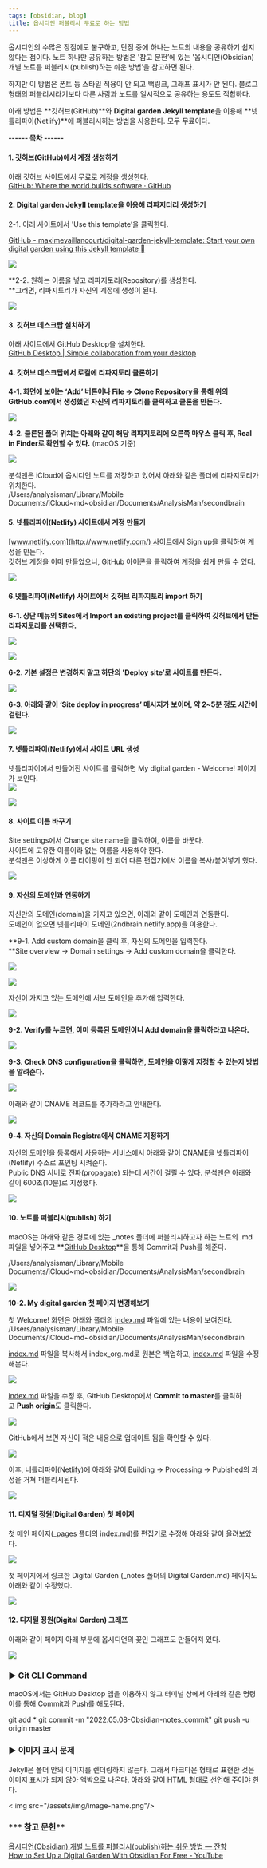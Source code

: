 ```yaml
---
tags: [obsidian, blog]
title: 옵시디언 퍼블리시 무료로 하는 방법
---
```


옵시디언의 수많은 장점에도 불구하고, 단점 중에 하나는 노트의 내용을 공유하기 쉽지 않다는 점이다. 노트 하나만 공유하는 방법은 '참고 문헌’에 있는 '옵시디언(Obsidian) 개별 노트를 퍼블리시(publish)하는 쉬운 방법’을 참고하면 된다.

하지만 이 방법은 폰트 등 스타일 적용이 안 되고 백링크, 그래프 표시가 안 된다. 블로그 형태의 퍼블리시라기보다 다른 사람과 노트를 일시적으로 공유하는 용도도 적합하다.

아래 방법은 **깃허브(GitHub)**와 **Digital garden Jekyll template**을 이용해 **넷틀리파이(Netlify)**에 퍼블리시하는 방법을 사용한다. 모두 무료이다.

**------ 목차 ------**

  

#### **1. 깃허브(GitHub)에서 계정 생성하기**

  
아래 깃허브 사이트에서 무료로 계정을 생성한다.  
[GitHub: Where the world builds software · GitHub](https://github.com/)

  

#### **2. Digital garden Jekyll template을 이용해 리파지터리 생성하기**

2-1. 아래 사이트에서 'Use this template’을 클릭한다.  
  
[GitHub - maximevaillancourt/digital-garden-jekyll-template: Start your own digital garden using this Jekyll template 🌱](https://github.com/maximevaillancourt/digital-garden-jekyll-template)

[![](https://blogger.googleusercontent.com/img/b/R29vZ2xl/AVvXsEg_QgPhvuf7jkBS_GtUh3UyIG9ds2WaYTjxNoz02a6MNEAl9I86G3h0CvvHgokUoeljDsS5iVm9IcASEJYLWTRDXyZgnhs6bG5OEtlOUJListoyp4C3uqikUaZTVl4eNWAhb0i7SZMTowjKcIqIKBAC5WeX0Nfhppp58RzqyLHKDKEIoD98o3U9RD03/w640-h168/obsidian_publish-jekyll.png)](https://blogger.googleusercontent.com/img/b/R29vZ2xl/AVvXsEg_QgPhvuf7jkBS_GtUh3UyIG9ds2WaYTjxNoz02a6MNEAl9I86G3h0CvvHgokUoeljDsS5iVm9IcASEJYLWTRDXyZgnhs6bG5OEtlOUJListoyp4C3uqikUaZTVl4eNWAhb0i7SZMTowjKcIqIKBAC5WeX0Nfhppp58RzqyLHKDKEIoD98o3U9RD03/s715/obsidian_publish-jekyll.png)

**2-2. 원하는 이름을 넣고 리파지토리(Repository)를 생성한다.  
**그러면, 리파지토리가 자신의 계정에 생성이 된다.

[![](https://blogger.googleusercontent.com/img/b/R29vZ2xl/AVvXsEhqVsrU_E-X70mLTV8dbp3QGAb-F_lC_-UKoqY0QjE9XHKlImOsr62JUSEOoqZq3Ck3hkw4C_VrZpBG-PbbOYUT_YtNiLGnp-x76v0Xbils7YiZZkx33z8eUiveHTWDAHJn9iZi74H6c8TxRliD5X1gOdpnBoFZ7Pg3rMLpoLupBJK7HLcqRGLzYQBh/w640-h482/obsidian_publish-repository.png)](https://blogger.googleusercontent.com/img/b/R29vZ2xl/AVvXsEhqVsrU_E-X70mLTV8dbp3QGAb-F_lC_-UKoqY0QjE9XHKlImOsr62JUSEOoqZq3Ck3hkw4C_VrZpBG-PbbOYUT_YtNiLGnp-x76v0Xbils7YiZZkx33z8eUiveHTWDAHJn9iZi74H6c8TxRliD5X1gOdpnBoFZ7Pg3rMLpoLupBJK7HLcqRGLzYQBh/s754/obsidian_publish-repository.png)

  

#### **3. 깃허브 데스크탑 설치하기**

아래 사이트에서 GitHub Desktop을 설치한다.  
[GitHub Desktop | Simple collaboration from your desktop](https://desktop.github.com/)

  

#### **4. 깃허브 데스크탑에서 로컬에 리파지토리 클론하기**

**4-1. 화면에 보이는 ‘Add’ 버튼이나 File -> Clone Repository을 통해 위의 GitHub.com에서 생성했던 자신의 리파지토리를 클릭하고 클론을 만든다.**

[![](https://blogger.googleusercontent.com/img/b/R29vZ2xl/AVvXsEg7r_vZiVNgkq1McAB2lUZPqZR6yhAV_pqPUTkgvh6rK2t0335UFNpoKZSgiqZ2sU0TdpQxykmUS8jbNyaDDCBfCqoS_Ub66-01hH8wF18zQzo3-bwcus2ejtvJZL7Fixjg9sg4-Gozp0xipyzRq-b0qxZyxW2tEqUQ1a67_3BBURx_TrE65GqC8076/w640-h276/obsidian_publish-clone-repository.png)](https://blogger.googleusercontent.com/img/b/R29vZ2xl/AVvXsEg7r_vZiVNgkq1McAB2lUZPqZR6yhAV_pqPUTkgvh6rK2t0335UFNpoKZSgiqZ2sU0TdpQxykmUS8jbNyaDDCBfCqoS_Ub66-01hH8wF18zQzo3-bwcus2ejtvJZL7Fixjg9sg4-Gozp0xipyzRq-b0qxZyxW2tEqUQ1a67_3BBURx_TrE65GqC8076/s808/obsidian_publish-clone-repository.png)

  

**4-2. 클론된 폴더 위치는 아래와 같이 해당 리파지토리에 오른쪽 마우스 클릭 후, Real in Finder로 확인할 수 있다.** (macOS 기준)

[![](https://blogger.googleusercontent.com/img/b/R29vZ2xl/AVvXsEiAKrq4GvnCUjLoj0Mw99_Bm5R4QXzz28DfDuAYvza28BlBuIP6Njb_lJWhRsMWnao-fEeaucO4SvtZlH19kGwR02DSe5dBR7s3TMyfOEOmKW9jeh9wwAjbvIYzjEycxh6bw4SoaI4T63RRDsCa9ea1Md7wK1oVGCwfuCfz43N2GbM_gIIQjUUT3ZI8/w640-h556/obsidian_publish-reveal-repository.png)](https://blogger.googleusercontent.com/img/b/R29vZ2xl/AVvXsEiAKrq4GvnCUjLoj0Mw99_Bm5R4QXzz28DfDuAYvza28BlBuIP6Njb_lJWhRsMWnao-fEeaucO4SvtZlH19kGwR02DSe5dBR7s3TMyfOEOmKW9jeh9wwAjbvIYzjEycxh6bw4SoaI4T63RRDsCa9ea1Md7wK1oVGCwfuCfz43N2GbM_gIIQjUUT3ZI8/s730/obsidian_publish-reveal-repository.png)

분석맨은 iCloud에 옵시디언 노트를 저장하고 있어서 아래와 같은 폴더에 리파지토리가 위치한다.  
/Users/analysisman/Library/Mobile Documents/iCloud~md~obsidian/Documents/AnalysisMan/secondbrain

  

#### **5. 넷틀리파이(Netlify) 사이트에서 계정 만들기**

[www.netlify.com](http://www.netlify.com/) 사이트에서 Sign up을 클릭하여 계정을 만든다.  
깃허브 계정을 이미 만들었으니, GitHub 아이콘을 클릭하여 계정을 쉽게 만들 수 있다.

[![](https://blogger.googleusercontent.com/img/b/R29vZ2xl/AVvXsEhk623C3vgNsMToL6CRNyPJSx60nTMAdcB2RPOemqv-LxeVoLssn92eXiVrVQcCmm5IvHWbNpCZCIXugamh0kYYfVm47hGSIZqoN7oI6HfvfMGGW-oIvSy_2V8Yu6TJqsdjn6ehuMt9OoNMzXTrH7r4ItjWothOtx5zi8-eV_9G39KG5arqch3vsrUi/w528-h640/obsidian_publish-netlify.png)](https://blogger.googleusercontent.com/img/b/R29vZ2xl/AVvXsEhk623C3vgNsMToL6CRNyPJSx60nTMAdcB2RPOemqv-LxeVoLssn92eXiVrVQcCmm5IvHWbNpCZCIXugamh0kYYfVm47hGSIZqoN7oI6HfvfMGGW-oIvSy_2V8Yu6TJqsdjn6ehuMt9OoNMzXTrH7r4ItjWothOtx5zi8-eV_9G39KG5arqch3vsrUi/s432/obsidian_publish-netlify.png)

  

#### **6.넷틀리파이(Netlify) 사이트에서 깃허브 리파지토리 import 하기**

**6-1. 상단 메뉴의 Sites에서 Import an existing project를 클릭하여 깃허브에서 만든 리파지토리를 선택한다.**

[![](https://blogger.googleusercontent.com/img/b/R29vZ2xl/AVvXsEjH2vE2Psal2ODqJ1AbxAkxuOnagj-4TpIrm6OFBsxT7WXGAxQPu0E5sfEoGUv4s3ynwPRYrFZjyxPKNzoFBxW6dwO06HW4H8LH5uJ9HjjEKfwcnAK_C-zEaz1pDQFW7ZOEae_3Vdlxd9TwNJUbPwL5kZqwZ2yzL6cSys3Gvc-YqETR12kW_7ayqxlr/w640-h378/obsidian_publish-netlify-import.png)](https://blogger.googleusercontent.com/img/b/R29vZ2xl/AVvXsEjH2vE2Psal2ODqJ1AbxAkxuOnagj-4TpIrm6OFBsxT7WXGAxQPu0E5sfEoGUv4s3ynwPRYrFZjyxPKNzoFBxW6dwO06HW4H8LH5uJ9HjjEKfwcnAK_C-zEaz1pDQFW7ZOEae_3Vdlxd9TwNJUbPwL5kZqwZ2yzL6cSys3Gvc-YqETR12kW_7ayqxlr/s928/obsidian_publish-netlify-import.png)

  

[![](https://blogger.googleusercontent.com/img/b/R29vZ2xl/AVvXsEgPpGq6gc_EpnG_hfCttjs2hUlva5WdL__aTDyR0JpIGeKD9_LzpryjENUTArCEkrM0tsgsJEwM2VJ0JJN9QC0DO-MJtPqysVRglXQaDAAsSCOSLRPgu8hHpqljD_bzgw5f1zpM3ZfKAuiZZdXorsI9eIH5YOPgLDtM71YrbahZ1fRbENv2SIH08Wqe/w610-h640/obsidian_publish-netlify-repository.png)](https://blogger.googleusercontent.com/img/b/R29vZ2xl/AVvXsEgPpGq6gc_EpnG_hfCttjs2hUlva5WdL__aTDyR0JpIGeKD9_LzpryjENUTArCEkrM0tsgsJEwM2VJ0JJN9QC0DO-MJtPqysVRglXQaDAAsSCOSLRPgu8hHpqljD_bzgw5f1zpM3ZfKAuiZZdXorsI9eIH5YOPgLDtM71YrbahZ1fRbENv2SIH08Wqe/s394/obsidian_publish-netlify-repository.png)

**6-2. 기본 설정은 변경하지 말고 하단의 'Deploy site’로 사이트를 만든다.**

[![](https://blogger.googleusercontent.com/img/b/R29vZ2xl/AVvXsEh6FjlBQcEzPrTPOIPqQFwFd6UN7Pw14znpbi6jXlOGa_0NpyWccV2Pde_0kit3WXtScXfoNGbdDalzR4x0sEjlpcvHPOxfiD7ZMPJgfVjRNoPbF3-ZzHOSjoeAHV69oaAt5NWobN69Q8FZGnotSUjPDkZeGeaK9jVdm4WCEFzmEqRGGCFDuRriARgP/w468-h640/obsidian_publish-netlify-deploy.png)](https://blogger.googleusercontent.com/img/b/R29vZ2xl/AVvXsEh6FjlBQcEzPrTPOIPqQFwFd6UN7Pw14znpbi6jXlOGa_0NpyWccV2Pde_0kit3WXtScXfoNGbdDalzR4x0sEjlpcvHPOxfiD7ZMPJgfVjRNoPbF3-ZzHOSjoeAHV69oaAt5NWobN69Q8FZGnotSUjPDkZeGeaK9jVdm4WCEFzmEqRGGCFDuRriARgP/s954/obsidian_publish-netlify-deploy.png)

  

**6-3. 아래와 같이 ‘Site deploy in progress’ 메시지가 보이며, 약 2~5분 정도 시간이 걸린다.**

[![](https://blogger.googleusercontent.com/img/b/R29vZ2xl/AVvXsEiZYMZTvDhAA4RczM1Ml_muxdTZXbjs4THr9uV0t6LlUJVxCV8sG3z7ZCiF60Y6jR2BOgeCEnHWlui1-mN4crm-_GOLzaK7R_ojSdvEe7ppu9Py7eUnC1bJALEFYYrLOTvtvOSN_dNq8X7QL_Gj6HJaEpux9HCTfn-OlTQXpeLoSxWCOlK-enNmiTFt/w640-h432/obsidian_publish-netlify-deploy-progress.png)](https://blogger.googleusercontent.com/img/b/R29vZ2xl/AVvXsEiZYMZTvDhAA4RczM1Ml_muxdTZXbjs4THr9uV0t6LlUJVxCV8sG3z7ZCiF60Y6jR2BOgeCEnHWlui1-mN4crm-_GOLzaK7R_ojSdvEe7ppu9Py7eUnC1bJALEFYYrLOTvtvOSN_dNq8X7QL_Gj6HJaEpux9HCTfn-OlTQXpeLoSxWCOlK-enNmiTFt/s394/obsidian_publish-netlify-deploy-progress.png)

  
  

#### **7. 넷틀리파이(Netlify)에서 사이트 URL 생성**

넷틀리파이에서 만들어진 사이트를 클릭하면 My digital garden - Welcome! 페이지가 보인다.  
[![](https://blogger.googleusercontent.com/img/b/R29vZ2xl/AVvXsEioZ0kPh0sBo_hAcYfosA-zOJLKNrkRkJen-N_-8l0HzSsvMQBSy1Jt3TmVoT74LjIiDFpGF1XbRFFyY_68VzHEm2MnCXuoiNhCFU3vKS3Yw9HoV5JxHHcoY01-rHDgHOSy3xotIhNT7TdT6Ty_BJBvGa8diW9QYWNKH585okrQXNz46Kzvk1JKY7IY/w640-h392/obsidian_publish-netlify-url.png)](https://blogger.googleusercontent.com/img/b/R29vZ2xl/AVvXsEioZ0kPh0sBo_hAcYfosA-zOJLKNrkRkJen-N_-8l0HzSsvMQBSy1Jt3TmVoT74LjIiDFpGF1XbRFFyY_68VzHEm2MnCXuoiNhCFU3vKS3Yw9HoV5JxHHcoY01-rHDgHOSy3xotIhNT7TdT6Ty_BJBvGa8diW9QYWNKH585okrQXNz46Kzvk1JKY7IY/s442/obsidian_publish-netlify-url.png)

  

[![](https://blogger.googleusercontent.com/img/b/R29vZ2xl/AVvXsEildxIZ_764XwGVxy7qgGXyrNua9wMovjZNqGGkLqzVnRdu9M-YAu2vWutpkreksXZkBgDlVTjTBwmWRwlxP83kNk5gXj5c026jRoIG-gB1ZbgjYXNfqnkfpDGWZxv2d6meJ68ethOEccTFdvOULUwDW08qMsEwE5NbtyMuTujtNmA7zdCGqQKBjNtu/w640-h400/obsidian_publish-netlify-welcome.png)](https://blogger.googleusercontent.com/img/b/R29vZ2xl/AVvXsEildxIZ_764XwGVxy7qgGXyrNua9wMovjZNqGGkLqzVnRdu9M-YAu2vWutpkreksXZkBgDlVTjTBwmWRwlxP83kNk5gXj5c026jRoIG-gB1ZbgjYXNfqnkfpDGWZxv2d6meJ68ethOEccTFdvOULUwDW08qMsEwE5NbtyMuTujtNmA7zdCGqQKBjNtu/s899/obsidian_publish-netlify-welcome.png)

  

#### **8. 사이트 이름 바꾸기**

Site settings에서 Change site name을 클릭하여, 이름을 바꾼다.  
사이트에 고유한 이름이라 없는 이름을 사용해야 한다.  
분석맨은 이상하게 이름 타이핑이 안 되어 다른 편집기에서 이름을 복사/붙여넣기 했다.

[![](https://blogger.googleusercontent.com/img/b/R29vZ2xl/AVvXsEgPk5HZoWHRImAX6rGEaCgvyXYtsFN-EqRzTYTjEPlGDuW13gLcsDoz3-aMh8thdM0pv0knWYGS-6x1GCHjFY-MxE0IED0_S6bGXC6tR1mW8o9bCXdQS1QuywssMxDHNvjFCardMkaeSQkYywbu_exv5ZOY3VTOXrN5l6wMsiAXlTZuVbsY4WsE0Oj1/w640-h482/obsidian_publish-netlify-changename.png)](https://blogger.googleusercontent.com/img/b/R29vZ2xl/AVvXsEgPk5HZoWHRImAX6rGEaCgvyXYtsFN-EqRzTYTjEPlGDuW13gLcsDoz3-aMh8thdM0pv0knWYGS-6x1GCHjFY-MxE0IED0_S6bGXC6tR1mW8o9bCXdQS1QuywssMxDHNvjFCardMkaeSQkYywbu_exv5ZOY3VTOXrN5l6wMsiAXlTZuVbsY4WsE0Oj1/s549/obsidian_publish-netlify-changename.png)

  

#### **9. 자신의 도메인과 연동하기**

자신만의 도메인(domain)을 가지고 있으면, 아래와 같이 도메인과 연동한다.  
도메인이 없으면 넷틀리파이 도메인(2ndbrain.netlify.app)을 이용한다.

**9-1. Add custom domain을 클릭 후, 자신의 도메인을 입력한다.  
**Site overview -> Domain settings -> Add custom domain을 클릭한다.

[![](https://blogger.googleusercontent.com/img/b/R29vZ2xl/AVvXsEjaDIA9V6tTJsjVLlzpeoQqC2lftiitrSQOVBjfKHCS5KSKYWJf_AAbVZK8de6x0ZZOjzrz2UMN-oVpLtJInmRqZPwRmrhU7s7M9fIu3qLh_TO9GV9lfWmjCUkEshB0hNFqnxdpe8WJhh7vATsCMjbA0n-SufNyWedQxmJa1tSbKnf2xmcmZY9zV-gz/w640-h292/obsidian_publish-netlify-add-customdomain.png)](https://blogger.googleusercontent.com/img/b/R29vZ2xl/AVvXsEjaDIA9V6tTJsjVLlzpeoQqC2lftiitrSQOVBjfKHCS5KSKYWJf_AAbVZK8de6x0ZZOjzrz2UMN-oVpLtJInmRqZPwRmrhU7s7M9fIu3qLh_TO9GV9lfWmjCUkEshB0hNFqnxdpe8WJhh7vATsCMjbA0n-SufNyWedQxmJa1tSbKnf2xmcmZY9zV-gz/s396/obsidian_publish-netlify-add-customdomain.png)

[![](https://blogger.googleusercontent.com/img/b/R29vZ2xl/AVvXsEi-60dZY1H3ZGs2JBqFfUlTTrRnaMGz07AYK9zQNBIxvvQVI6xsmm4iNyCTLuAc0sir82_odQgI5sjhfaaNW-A0_wuoBXetyPMq8d3cgGVGjEgLi8NBfmARXNsrvbT2yyzQiZDvjpxo23yUMTxZpwDoclFZw8U1lP6zR0jFVhBi7QD2JpLKLS7A-Q7e/w640-h414/obsidian_publish-netlify-add-customdomain2.png)](https://blogger.googleusercontent.com/img/b/R29vZ2xl/AVvXsEi-60dZY1H3ZGs2JBqFfUlTTrRnaMGz07AYK9zQNBIxvvQVI6xsmm4iNyCTLuAc0sir82_odQgI5sjhfaaNW-A0_wuoBXetyPMq8d3cgGVGjEgLi8NBfmARXNsrvbT2yyzQiZDvjpxo23yUMTxZpwDoclFZw8U1lP6zR0jFVhBi7QD2JpLKLS7A-Q7e/s712/obsidian_publish-netlify-add-customdomain2.png)

  

자신이 가지고 있는 도메인에 서브 도메인을 추가해 입력한다.  

[![](https://blogger.googleusercontent.com/img/b/R29vZ2xl/AVvXsEj976qBi1uZw3uV4am0-np1pV6RET9xwSHW-d5C-Hj4StHHskgFad1kSFWcr1SpRIxC4zMdqcd6Z-ZktEvECCOvElJUhLVblgdMmqWFYpf-I_D8XeSOKLFgYjh6f5znkIX7LhNQtSBK1chyCqvVJAnDD4Nc3UsPCc68Gh0b1-22pWLbdz_639FfYavh/w640-h314/obsidian_publish-netlify-add-customdomain3.png)](https://blogger.googleusercontent.com/img/b/R29vZ2xl/AVvXsEj976qBi1uZw3uV4am0-np1pV6RET9xwSHW-d5C-Hj4StHHskgFad1kSFWcr1SpRIxC4zMdqcd6Z-ZktEvECCOvElJUhLVblgdMmqWFYpf-I_D8XeSOKLFgYjh6f5znkIX7LhNQtSBK1chyCqvVJAnDD4Nc3UsPCc68Gh0b1-22pWLbdz_639FfYavh/s693/obsidian_publish-netlify-add-customdomain3.png)  
  

**9-2. Verify를 누르면, 이미 등록된 도메인이니 Add domain을 클릭하라고 나온다.**

[![](https://blogger.googleusercontent.com/img/b/R29vZ2xl/AVvXsEi0z36BojgnMYq_wNTjkb15HkIkl2hWJxROC-h-2bvsgi_fpeX0NTZGlPiOAtxipD-l0pAkV7K75cIPOEFPZ8WaZl_XHlkJWPQChMgm3lFei_vUWSh1s1YKlapU_K3ZsrpbuhvhMsJj_Yc2imWH5bkkVzPAjWrNOHqUMKFUoSCdk5SSD9Y4Iv9Ewblg/w640-h392/obsidian_publish-netlify-add-customdomain4.png)](https://blogger.googleusercontent.com/img/b/R29vZ2xl/AVvXsEi0z36BojgnMYq_wNTjkb15HkIkl2hWJxROC-h-2bvsgi_fpeX0NTZGlPiOAtxipD-l0pAkV7K75cIPOEFPZ8WaZl_XHlkJWPQChMgm3lFei_vUWSh1s1YKlapU_K3ZsrpbuhvhMsJj_Yc2imWH5bkkVzPAjWrNOHqUMKFUoSCdk5SSD9Y4Iv9Ewblg/s697/obsidian_publish-netlify-add-customdomain4.png)

**9-3. Check DNS configuration을 클릭하면, 도메인을 어떻게 지정할 수 있는지 방법을 알려준다.**

[![](https://blogger.googleusercontent.com/img/b/R29vZ2xl/AVvXsEj3GOP4ef0tbsbLMQ5NzpUDeuChtRqneflQXj9ld9g1Svc-5t7Q0GawdoN432gSjXfixyPFwcRWIjQ6Crar3GbDt9rek15Qf5czobEeR91SAB9EvlJiqyhIbty3DexuIcar9fKqyKscg03BidMsdZfoo3QmEA55eYw0DSu6jiXK9sxfjpzdjCb_EM9g/w640-h420/obsidian_publish-netlify-dnsconfig.png)](https://blogger.googleusercontent.com/img/b/R29vZ2xl/AVvXsEj3GOP4ef0tbsbLMQ5NzpUDeuChtRqneflQXj9ld9g1Svc-5t7Q0GawdoN432gSjXfixyPFwcRWIjQ6Crar3GbDt9rek15Qf5czobEeR91SAB9EvlJiqyhIbty3DexuIcar9fKqyKscg03BidMsdZfoo3QmEA55eYw0DSu6jiXK9sxfjpzdjCb_EM9g/s753/obsidian_publish-netlify-dnsconfig.png)

  

아래와 같이 CNAME 레코드를 추가하라고 안내한다.

[![](https://blogger.googleusercontent.com/img/b/R29vZ2xl/AVvXsEjMB5OIghOCJFrfi3_6tRTznA5AzrEpLFpZ5_1DtkQ0UqEhShra-iPSmtNcGHocHrd3BVHozshpgZx35kEKVYoXqBjFxzjFwss5GasOpf7JB_GvrA3AD4N9p_sStRfOCa37CCw1ZngfKxPlHS2Hqmo25WR-4lk55cJtFapKd_aEoT0Kk6zHF5DwuFNA/w640-h470/obsidian_publish-netlify-dnsconfig2.png)](https://blogger.googleusercontent.com/img/b/R29vZ2xl/AVvXsEjMB5OIghOCJFrfi3_6tRTznA5AzrEpLFpZ5_1DtkQ0UqEhShra-iPSmtNcGHocHrd3BVHozshpgZx35kEKVYoXqBjFxzjFwss5GasOpf7JB_GvrA3AD4N9p_sStRfOCa37CCw1ZngfKxPlHS2Hqmo25WR-4lk55cJtFapKd_aEoT0Kk6zHF5DwuFNA/s757/obsidian_publish-netlify-dnsconfig2.png)

  

**9-4. 자신의 Domain Registra에서 CNAME 지정하기**

자신의 도메인을 등록해서 사용하는 서비스에서 아래와 같이 CNAME을 넷틀리파이(Netlify) 주소로 포인팅 시켜준다.  
Public DNS 서버로 전파(propagate) 되는데 시간이 걸릴 수 있다. 분석맨은 아래와 같이 600초(10분)로 지정했다.

[![](https://blogger.googleusercontent.com/img/b/R29vZ2xl/AVvXsEhLzGEvxEFThgxw8n59ez2E4Yd4h96uHPaobY8fL8o-LTQi9GnXfFSodum8c7kHDlsdXFZ0C2rlNiLYee2VYcZxQrm1y7ngEJljLDE6mPWyDF2W1dASsl6pzFVn0m2c6g5lchYW2Hq4tJvgL0hKtOWz4ChPX-5gJAm-C7piMloflFLzydGYuA5BH2Ks/w640-h166/obsidian_publish-netlify-dns-cname.png)](https://blogger.googleusercontent.com/img/b/R29vZ2xl/AVvXsEhLzGEvxEFThgxw8n59ez2E4Yd4h96uHPaobY8fL8o-LTQi9GnXfFSodum8c7kHDlsdXFZ0C2rlNiLYee2VYcZxQrm1y7ngEJljLDE6mPWyDF2W1dASsl6pzFVn0m2c6g5lchYW2Hq4tJvgL0hKtOWz4ChPX-5gJAm-C7piMloflFLzydGYuA5BH2Ks/s661/obsidian_publish-netlify-dns-cname.png)

  

#### **10. 노트를 퍼블리시(publish) 하기**

macOS는 아래와 같은 경로에 있는 _notes 폴더에 퍼블리시하고자 하는 노트의 .md 파일을 넣어주고 **[GitHub Desktop](https://desktop.github.com/)**을 통해 Commit과 Push를 해준다. 

/Users/analysisman/Library/Mobile Documents/iCloud~md~obsidian/Documents/AnalysisMan/secondbrain

[![](https://blogger.googleusercontent.com/img/b/R29vZ2xl/AVvXsEiTHamFAVCI1rlhOol5RSMQj_FkxUGge4BdPsQT4AEa6__qAyrLZlg43sN8AN1GwvzF3BocEzqr33JyGC6RXnTrQyg234WsxSqioOqe0YH-jDIsqmxq1kwsrJc6uf-BLStjkVBkmAfUMegyPP00tNCpuklYw93-SURPQbtNmVcYOJh7n_eiFHlSU8nY/w448-h640/obsidian_publish-notes.png)](https://blogger.googleusercontent.com/img/b/R29vZ2xl/AVvXsEiTHamFAVCI1rlhOol5RSMQj_FkxUGge4BdPsQT4AEa6__qAyrLZlg43sN8AN1GwvzF3BocEzqr33JyGC6RXnTrQyg234WsxSqioOqe0YH-jDIsqmxq1kwsrJc6uf-BLStjkVBkmAfUMegyPP00tNCpuklYw93-SURPQbtNmVcYOJh7n_eiFHlSU8nY/s830/obsidian_publish-notes.png)

  

**10-2. My digital garden 첫 페이지 변경해보기**

첫 Welcome! 화면은 아래와 폴더의 [index.md](http://index.md/) 파일에 있는 내용이 보여진다.  
/Users/analysisman/Library/Mobile Documents/iCloud~md~obsidian/Documents/AnalysisMan/secondbrain

[index.md](http://index.md/) 파일을 복사해서 index_org.md로 원본은 백업하고, [index.md](http://index.md/) 파일을 수정해본다.

[![](https://blogger.googleusercontent.com/img/b/R29vZ2xl/AVvXsEjgkxWmVmm2dKUnKfSbolMwtAr5NSENcgBu_szwGWks8M5DT2t3n42OpcRAhUlK_SAP1OoiVEi-3r_8UShAv7xzya7S8ToAw_pXQVL74Jmgm29tU9V9K3Fh4S-5Tv5ge7Rj50jn1re_tGE8vW7xkzVyHLqT1T0dpYSC43WUSbz2W6fQzBXkrTD84wYz/w382-h640/obsidian_publish-index.png)](https://blogger.googleusercontent.com/img/b/R29vZ2xl/AVvXsEjgkxWmVmm2dKUnKfSbolMwtAr5NSENcgBu_szwGWks8M5DT2t3n42OpcRAhUlK_SAP1OoiVEi-3r_8UShAv7xzya7S8ToAw_pXQVL74Jmgm29tU9V9K3Fh4S-5Tv5ge7Rj50jn1re_tGE8vW7xkzVyHLqT1T0dpYSC43WUSbz2W6fQzBXkrTD84wYz/s1250/obsidian_publish-index.png)

[index.md](http://index.md/) 파일을 수정 후, GitHub Desktop에서 **Commit to master**를 클릭하고 **Push origin**도 클릭한다.

[![](https://blogger.googleusercontent.com/img/b/R29vZ2xl/AVvXsEjQv7VW6ObPHfBJF-tTN-GA1zPIl3ILvY1KeTqGGQ-C-WzlW4-JoVrW0af-WLR8Ai2HL4laRKW0kpOCPE53hmQxVywXhwroQ-DygYPysqtIMwITAYfiKySSJIOkKQ2FxLxlFsfBx3g9K1KbtdCAca3elflLAN4BtaXdE1BXRNLSPsX6rRxJvvRpkbXK/w640-h248/obsidian_publish-push.png)](https://blogger.googleusercontent.com/img/b/R29vZ2xl/AVvXsEjQv7VW6ObPHfBJF-tTN-GA1zPIl3ILvY1KeTqGGQ-C-WzlW4-JoVrW0af-WLR8Ai2HL4laRKW0kpOCPE53hmQxVywXhwroQ-DygYPysqtIMwITAYfiKySSJIOkKQ2FxLxlFsfBx3g9K1KbtdCAca3elflLAN4BtaXdE1BXRNLSPsX6rRxJvvRpkbXK/s1628/obsidian_publish-push.png)

GitHub에서 보면 자신이 적은 내용으로 업데이트 됨을 확인할 수 있다.

[![](https://blogger.googleusercontent.com/img/b/R29vZ2xl/AVvXsEhGyUd28CTC7JcdphbKltRGzs3dI_9wuwa2ymLHpKGjGxjCODBwkIhMaIgZqYl2ErDPxnceCkwAfV7xR_6BmUYXrm0DT2pbniM5aX1i0fErFRpEJRSvOXTczkbazPMbFVADhaHnPFdq-6K8olTCv_LCa5PqBxQdfxR2Hi0qn5C9pdHpv_y1Z7RQTKs4/w640-h278/obsidian_publish-gitcommit.png)](https://blogger.googleusercontent.com/img/b/R29vZ2xl/AVvXsEhGyUd28CTC7JcdphbKltRGzs3dI_9wuwa2ymLHpKGjGxjCODBwkIhMaIgZqYl2ErDPxnceCkwAfV7xR_6BmUYXrm0DT2pbniM5aX1i0fErFRpEJRSvOXTczkbazPMbFVADhaHnPFdq-6K8olTCv_LCa5PqBxQdfxR2Hi0qn5C9pdHpv_y1Z7RQTKs4/s687/obsidian_publish-gitcommit.png)

  

이후, 네틀리파이(Netlify)에 아래와 같이 Building -> Processing -> Pubished의 과정을 거쳐 퍼블리시된다.

[![](https://blogger.googleusercontent.com/img/b/R29vZ2xl/AVvXsEgCoIZCwRlsPrAb42tN_TVgXfGx8gqSD08KbX9sWn5r5CxpBZWAt-S5TuZzGo0444LTrIreVXXC5XtgBYwLHszNjMPG93KsvERYFAoMrXoAbgVxB0eAq5-tCajn2qWXzaZh2SxEy68ggw9IidXRJ2nd7hAeR56UkKIsFvOo1pzjKbFjJYsChmZYTpMX/w604-h640/obsidian_publish-processing.png)](https://blogger.googleusercontent.com/img/b/R29vZ2xl/AVvXsEgCoIZCwRlsPrAb42tN_TVgXfGx8gqSD08KbX9sWn5r5CxpBZWAt-S5TuZzGo0444LTrIreVXXC5XtgBYwLHszNjMPG93KsvERYFAoMrXoAbgVxB0eAq5-tCajn2qWXzaZh2SxEy68ggw9IidXRJ2nd7hAeR56UkKIsFvOo1pzjKbFjJYsChmZYTpMX/s629/obsidian_publish-processing.png)

  

#### **11. 디지털 정원(Digital Garden) 첫 페이지**

첫 메인 페이지(_pages 폴더의 index.md)를 편집기로 수정해 아래와 같이 올려보았다.

[![](https://blogger.googleusercontent.com/img/b/R29vZ2xl/AVvXsEiCzZJlKZPeo7_QTAxZP0Ds6JiNslJ7H3TI5Qd53KPstpgKVOku953fod5oRk4frNHQgnom7B9ltPulWOB3WpjFK0GTsZctS7By_3UFHRVDTOc9UAEjXplVso_2_9-whk_rLBi52xX_t3xCAd7xohhY1L8QB58nLd3B7w9xyAd62zM0FIbAIFeKRvp-/w640-h502/obsidian_publish-digitalgarden-welcome.png)](https://blogger.googleusercontent.com/img/b/R29vZ2xl/AVvXsEiCzZJlKZPeo7_QTAxZP0Ds6JiNslJ7H3TI5Qd53KPstpgKVOku953fod5oRk4frNHQgnom7B9ltPulWOB3WpjFK0GTsZctS7By_3UFHRVDTOc9UAEjXplVso_2_9-whk_rLBi52xX_t3xCAd7xohhY1L8QB58nLd3B7w9xyAd62zM0FIbAIFeKRvp-/s896/obsidian_publish-digitalgarden-welcome.png)

첫 페이지에서 링크한 Digital Garden (_notes 폴더의 Digital Garden.md) 페이지도 아래와 같이 수정했다.

[![](https://blogger.googleusercontent.com/img/b/R29vZ2xl/AVvXsEgstuiAgktrV3pwf5S4RofAjzAuk1ZvX7H22F5pgfCpq5KtRvOqH9G5ziWZMXa-UfQVHf5hTdGAp10di9agybB_F4y4b1XRCj-xuzK9YZii3jg_cBQfYlSSelb2f0k_kXxUimR9OLwBP7Demlhzyrpb3bHo5pndzURS4fuP-zyQIk954O9aS1bSn_d3/w640-h336/obsidian_publish-digitalgarden-page.png)](https://blogger.googleusercontent.com/img/b/R29vZ2xl/AVvXsEgstuiAgktrV3pwf5S4RofAjzAuk1ZvX7H22F5pgfCpq5KtRvOqH9G5ziWZMXa-UfQVHf5hTdGAp10di9agybB_F4y4b1XRCj-xuzK9YZii3jg_cBQfYlSSelb2f0k_kXxUimR9OLwBP7Demlhzyrpb3bHo5pndzURS4fuP-zyQIk954O9aS1bSn_d3/s661/obsidian_publish-digitalgarden-page.png)

  

#### **12. 디지털 정원(Digital Garden) 그래프**

아래와 같이 페이지 아래 부분에 옵시디언의 꽃인 그래프도 만들어져 있다.

[![](https://blogger.googleusercontent.com/img/b/R29vZ2xl/AVvXsEh0L4y08H_ajYQCm0VYn2XXRvILY2X23F72IY48OQOpOHFIjyXh1wxfsbYwuz-We4KZ8_jVxWyUPdU2ztN01gmDdKQaSTZq_qa7JWeqPFXtcV-kLys3xTLIRFR2A-b-kUKOgd5a9hoQw8K3ZKtJp-iHVYdMA8sB8D-J6Ut5YFJc_Hu1JCKBW5fN_FVP/w640-h620/obsidian_publish-digitalgarden-graph.png)](https://blogger.googleusercontent.com/img/b/R29vZ2xl/AVvXsEh0L4y08H_ajYQCm0VYn2XXRvILY2X23F72IY48OQOpOHFIjyXh1wxfsbYwuz-We4KZ8_jVxWyUPdU2ztN01gmDdKQaSTZq_qa7JWeqPFXtcV-kLys3xTLIRFR2A-b-kUKOgd5a9hoQw8K3ZKtJp-iHVYdMA8sB8D-J6Ut5YFJc_Hu1JCKBW5fN_FVP/s729/obsidian_publish-digitalgarden-graph.png)

  

  

### **▶ Git CLI Command**

macOS에서는 GitHub Desktop 앱을 이용하지 않고 터미널 상에서 아래와 같은 명령어를 통해 Commit과 Push를 해도된다.


git add *
git commit -m "2022.05.08-Obsidian-notes_commit"
git push -u origin master

  

### **▶ 이미지 표시 문제**

Jekyll은 폴더 안의 이미지를 렌더링하지 않는다. 그래서 마크다운 형태로 표현한 것은 이미지 표시가 되지 않아 액박으로 나온다. 아래와 같이 HTML 형태로 선언해 주어야 한다.  
  
< img src="/assets/img/image-name.png"/>  
  
  

### *** 참고 문헌**

[옵시디언(Obsidian) 개별 노트를 퍼블리시(publish)하는 쉬운 방법 — 잔향](https://kr.analysisman.com/2022/05/obsidian-publish-free-git.html#)  
[How to Set Up a Digital Garden With Obsidian For Free - YouTube](https://kr.analysisman.com/2022/05/obsidian-publish-free-git.html#)